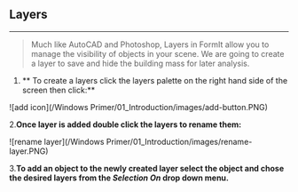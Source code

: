 ## Layers
---
> Much like AutoCAD and Photoshop, Layers in FormIt allow you to manage the visibility of objects in your scene. We are going to create a layer to save and hide the building mass for later analysis. 

1. ** To create a layers click the layers palette on the right hand side of the screen then click:**

![add icon](/Windows Primer/01_Introduction/images/add-button.PNG)

2.**Once layer is added double click the layers to rename them:**

![rename layer](/Windows Primer/01_Introduction/images/rename-layer.PNG)


3.**To add an object to the newly created layer select the object and chose the desired layers from the _Selection On_ drop down menu.**
